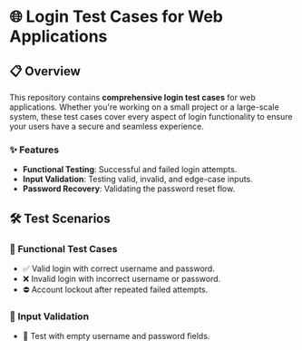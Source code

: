 # 🌐 Login Test Cases for Web Applications

## 📋 Overview

This repository contains **comprehensive login test cases** for web applications. Whether you're working on a small project or a large-scale system, these test cases cover every aspect of login functionality to ensure your users have a secure and seamless experience.

### ✨ Features
- **Functional Testing**: Successful and failed login attempts.
- **Input Validation**: Testing valid, invalid, and edge-case inputs.
- **Password Recovery**: Validating the password reset flow.

## 🛠️ Test Scenarios

### 🔑 Functional Test Cases
- ✅ Valid login with correct username and password.
- ❌ Invalid login with incorrect username or password.
- ⛔ Account lockout after repeated failed attempts.

### 📑 Input Validation
- 📝 Test with empty username and password fields.
